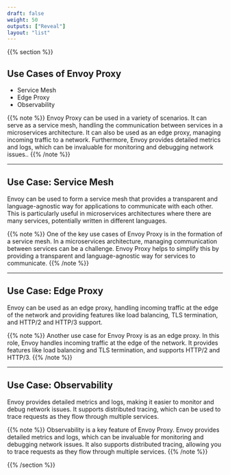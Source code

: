 ```yaml
---
draft: false
weight: 50
outputs: ["Reveal"]
layout: "list"
---
```

{{% section %}}
## Use Cases of Envoy Proxy

- Service Mesh
- Edge Proxy
- Observability

{{% note %}}
Envoy Proxy can be used in a variety of scenarios. It can serve as a service mesh, handling the communication between services in a microservices architecture. It can also be used as an edge proxy, managing incoming traffic to a network. Furthermore, Envoy provides detailed metrics and logs, which can be invaluable for monitoring and debugging network issues..
{{% /note %}}

------

## Use Case: Service Mesh

Envoy can be used to form a service mesh that provides a transparent and language-agnostic way for applications to communicate with each other. This is particularly useful in microservices architectures where there are many services, potentially written in different languages.

{{% note %}}
One of the key use cases of Envoy Proxy is in the formation of a service mesh. In a microservices architecture, managing communication between services can be a challenge. Envoy Proxy helps to simplify this by providing a transparent and language-agnostic way for services to communicate.
{{% /note %}}

------

## Use Case: Edge Proxy

Envoy can be used as an edge proxy, handling incoming traffic at the edge of the network and providing features like load balancing, TLS termination, and HTTP/2 and HTTP/3 support.

{{% note %}}
Another use case for Envoy Proxy is as an edge proxy. In this role, Envoy handles incoming traffic at the edge of the network. It provides features like load balancing and TLS termination, and supports HTTP/2 and HTTP/3.
{{% /note %}}

------

## Use Case: Observability

Envoy provides detailed metrics and logs, making it easier to monitor and debug network issues. It supports distributed tracing, which can be used to trace requests as they flow through multiple services.

{{% note %}}
Observability is a key feature of Envoy Proxy. Envoy provides detailed metrics and logs, which can be invaluable for monitoring and debugging network issues. It also supports distributed tracing, allowing you to trace requests as they flow through multiple services.
{{% /note %}}

{{% /section %}}
